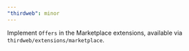 ```yaml
---
"thirdweb": minor
---
```


Implement `Offers` in the Marketplace extensions, available via `thirdweb/extensions/marketplace`.
